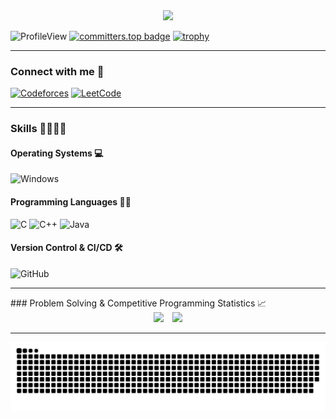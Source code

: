 <div align="center">
	<img src="https://readme-typing-svg.herokuapp.com?size=23&background=45E5FF00&center=true&vCenter=true&lines=%F0%9F%91%8B%F0%9F%8F%BC+Hi,+I'm+Othman+Katout.....">
</div>

![ProfileView](https://komarev.com/ghpvc/?username=OthmanKatout&label=Profile%20views&color=blueviolet)
[![committers.top badge](https://user-badge.committers.top/palestine/OthmanKatout.svg)](https://user-badge.committers.top/palestine/OthmanKatout)
[![trophy](https://github-profile-trophy.vercel.app/?username=OthmanKatout&theme=onestar&rank=A,AA,AAA,S,SS,SSS,SECRET)](https://github.com/ryo-ma/github-profile-trophy)

<hr/>

### Connect with me 📨

[![Codeforces](https://img.shields.io/badge/Codeforces-445f9d?style=for-the-badge&logo=Codeforces&logoColor=white)](https://codeforces.com/profile/OthmanGK)
[![LeetCode](https://img.shields.io/badge/-LeetCode-FFA116?style=for-the-badge&logo=LeetCode&logoColor=black)](https://leetcode.com/Othman_DX/)

<hr/>

### Skills 🤹🏻‍♂️💡

#### Operating Systems 💻
![Windows](https://img.shields.io/badge/Windows-0078D6?style=for-the-badge&logo=windows&logoColor=white)

#### Programming Languages 👨‍💻
![C](https://img.shields.io/badge/c%23-%23239120.svg?style=for-the-badge&logo=csharp&logoColor=white)
![C++](https://img.shields.io/badge/C%2B%2B-00599C?style=for-the-badge&logo=c%2B%2B&logoColor=white)
![Java](https://img.shields.io/badge/Java-ED8B00?style=for-the-badge&logo=openjdk&logoColor=white)

#### Version Control & CI/CD 🛠️
![GitHub](https://img.shields.io/badge/GitHub-%23121011.svg?style=for-the-badge&logo=github&logoColor=white)

<hr/>
### Problem Solving & Competitive Programming Statistics 📈
<div align="center">
	<img height=300 src="https://codeforces-readme-stats.vercel.app/api/card?username=OthmanGK&force_username=true&theme=dark&border_color=#FFF" />
	&ensp;
	<img height=300 src="https://leetcode.card.workers.dev/Othman_DX?theme=Dark&font=baloo&extension=activity&border_color=#FFF" />
</div>

<hr/>

<div align="center">
	<img src="https://github.com/JeffersonRPM/JeffersonRPM/blob/output/github-contribution-grid-snake.svg">
</div>
